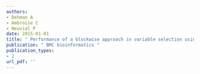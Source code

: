 ```yaml
---
authors: 
- Dehman A 
- Ambroise C 
- Neuvial P 
date: 2015-01-01
title: " Performance of a blockwise approach in variable selection using linkage disequilibrium information "
publication: " BMC bioinformatics "
publication_types:
- 2
url_pdf: ''
---
```

